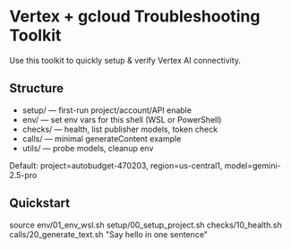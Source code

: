 # Vertex + gcloud Troubleshooting Toolkit

Use this toolkit to quickly setup & verify Vertex AI connectivity.

## Structure
- setup/   — first-run project/account/API enable
- env/     — set env vars for this shell (WSL or PowerShell)
- checks/  — health, list publisher models, token check
- calls/   — minimal generateContent example
- utils/   — probe models, cleanup env

Default: project=autobudget-470203, region=us-central1, model=gemini-2.5-pro

## Quickstart
source env/01_env_wsl.sh
setup/00_setup_project.sh
checks/10_health.sh
calls/20_generate_text.sh "Say hello in one sentence"
